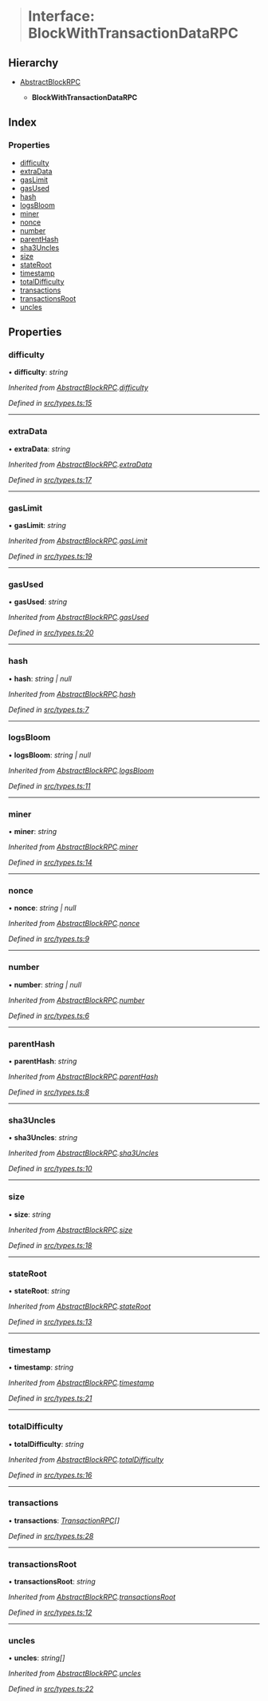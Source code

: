 > # Interface: BlockWithTransactionDataRPC

## Hierarchy

* [AbstractBlockRPC](_src_types_.abstractblockrpc.md)

  * **BlockWithTransactionDataRPC**

## Index

### Properties

* [difficulty](_src_types_.blockwithtransactiondatarpc.md#difficulty)
* [extraData](_src_types_.blockwithtransactiondatarpc.md#extradata)
* [gasLimit](_src_types_.blockwithtransactiondatarpc.md#gaslimit)
* [gasUsed](_src_types_.blockwithtransactiondatarpc.md#gasused)
* [hash](_src_types_.blockwithtransactiondatarpc.md#hash)
* [logsBloom](_src_types_.blockwithtransactiondatarpc.md#logsbloom)
* [miner](_src_types_.blockwithtransactiondatarpc.md#miner)
* [nonce](_src_types_.blockwithtransactiondatarpc.md#nonce)
* [number](_src_types_.blockwithtransactiondatarpc.md#number)
* [parentHash](_src_types_.blockwithtransactiondatarpc.md#parenthash)
* [sha3Uncles](_src_types_.blockwithtransactiondatarpc.md#sha3uncles)
* [size](_src_types_.blockwithtransactiondatarpc.md#size)
* [stateRoot](_src_types_.blockwithtransactiondatarpc.md#stateroot)
* [timestamp](_src_types_.blockwithtransactiondatarpc.md#timestamp)
* [totalDifficulty](_src_types_.blockwithtransactiondatarpc.md#totaldifficulty)
* [transactions](_src_types_.blockwithtransactiondatarpc.md#transactions)
* [transactionsRoot](_src_types_.blockwithtransactiondatarpc.md#transactionsroot)
* [uncles](_src_types_.blockwithtransactiondatarpc.md#uncles)

## Properties

###  difficulty

• **difficulty**: *string*

*Inherited from [AbstractBlockRPC](_src_types_.abstractblockrpc.md).[difficulty](_src_types_.abstractblockrpc.md#difficulty)*

*Defined in [src/types.ts:15](https://github.com/0xProject/0x-monorepo/blob/08a3bd42f/packages/web3-wrapper/src/types.ts#L15)*

___

###  extraData

• **extraData**: *string*

*Inherited from [AbstractBlockRPC](_src_types_.abstractblockrpc.md).[extraData](_src_types_.abstractblockrpc.md#extradata)*

*Defined in [src/types.ts:17](https://github.com/0xProject/0x-monorepo/blob/08a3bd42f/packages/web3-wrapper/src/types.ts#L17)*

___

###  gasLimit

• **gasLimit**: *string*

*Inherited from [AbstractBlockRPC](_src_types_.abstractblockrpc.md).[gasLimit](_src_types_.abstractblockrpc.md#gaslimit)*

*Defined in [src/types.ts:19](https://github.com/0xProject/0x-monorepo/blob/08a3bd42f/packages/web3-wrapper/src/types.ts#L19)*

___

###  gasUsed

• **gasUsed**: *string*

*Inherited from [AbstractBlockRPC](_src_types_.abstractblockrpc.md).[gasUsed](_src_types_.abstractblockrpc.md#gasused)*

*Defined in [src/types.ts:20](https://github.com/0xProject/0x-monorepo/blob/08a3bd42f/packages/web3-wrapper/src/types.ts#L20)*

___

###  hash

• **hash**: *string | null*

*Inherited from [AbstractBlockRPC](_src_types_.abstractblockrpc.md).[hash](_src_types_.abstractblockrpc.md#hash)*

*Defined in [src/types.ts:7](https://github.com/0xProject/0x-monorepo/blob/08a3bd42f/packages/web3-wrapper/src/types.ts#L7)*

___

###  logsBloom

• **logsBloom**: *string | null*

*Inherited from [AbstractBlockRPC](_src_types_.abstractblockrpc.md).[logsBloom](_src_types_.abstractblockrpc.md#logsbloom)*

*Defined in [src/types.ts:11](https://github.com/0xProject/0x-monorepo/blob/08a3bd42f/packages/web3-wrapper/src/types.ts#L11)*

___

###  miner

• **miner**: *string*

*Inherited from [AbstractBlockRPC](_src_types_.abstractblockrpc.md).[miner](_src_types_.abstractblockrpc.md#miner)*

*Defined in [src/types.ts:14](https://github.com/0xProject/0x-monorepo/blob/08a3bd42f/packages/web3-wrapper/src/types.ts#L14)*

___

###  nonce

• **nonce**: *string | null*

*Inherited from [AbstractBlockRPC](_src_types_.abstractblockrpc.md).[nonce](_src_types_.abstractblockrpc.md#nonce)*

*Defined in [src/types.ts:9](https://github.com/0xProject/0x-monorepo/blob/08a3bd42f/packages/web3-wrapper/src/types.ts#L9)*

___

###  number

• **number**: *string | null*

*Inherited from [AbstractBlockRPC](_src_types_.abstractblockrpc.md).[number](_src_types_.abstractblockrpc.md#number)*

*Defined in [src/types.ts:6](https://github.com/0xProject/0x-monorepo/blob/08a3bd42f/packages/web3-wrapper/src/types.ts#L6)*

___

###  parentHash

• **parentHash**: *string*

*Inherited from [AbstractBlockRPC](_src_types_.abstractblockrpc.md).[parentHash](_src_types_.abstractblockrpc.md#parenthash)*

*Defined in [src/types.ts:8](https://github.com/0xProject/0x-monorepo/blob/08a3bd42f/packages/web3-wrapper/src/types.ts#L8)*

___

###  sha3Uncles

• **sha3Uncles**: *string*

*Inherited from [AbstractBlockRPC](_src_types_.abstractblockrpc.md).[sha3Uncles](_src_types_.abstractblockrpc.md#sha3uncles)*

*Defined in [src/types.ts:10](https://github.com/0xProject/0x-monorepo/blob/08a3bd42f/packages/web3-wrapper/src/types.ts#L10)*

___

###  size

• **size**: *string*

*Inherited from [AbstractBlockRPC](_src_types_.abstractblockrpc.md).[size](_src_types_.abstractblockrpc.md#size)*

*Defined in [src/types.ts:18](https://github.com/0xProject/0x-monorepo/blob/08a3bd42f/packages/web3-wrapper/src/types.ts#L18)*

___

###  stateRoot

• **stateRoot**: *string*

*Inherited from [AbstractBlockRPC](_src_types_.abstractblockrpc.md).[stateRoot](_src_types_.abstractblockrpc.md#stateroot)*

*Defined in [src/types.ts:13](https://github.com/0xProject/0x-monorepo/blob/08a3bd42f/packages/web3-wrapper/src/types.ts#L13)*

___

###  timestamp

• **timestamp**: *string*

*Inherited from [AbstractBlockRPC](_src_types_.abstractblockrpc.md).[timestamp](_src_types_.abstractblockrpc.md#timestamp)*

*Defined in [src/types.ts:21](https://github.com/0xProject/0x-monorepo/blob/08a3bd42f/packages/web3-wrapper/src/types.ts#L21)*

___

###  totalDifficulty

• **totalDifficulty**: *string*

*Inherited from [AbstractBlockRPC](_src_types_.abstractblockrpc.md).[totalDifficulty](_src_types_.abstractblockrpc.md#totaldifficulty)*

*Defined in [src/types.ts:16](https://github.com/0xProject/0x-monorepo/blob/08a3bd42f/packages/web3-wrapper/src/types.ts#L16)*

___

###  transactions

• **transactions**: *[TransactionRPC](_src_types_.transactionrpc.md)[]*

*Defined in [src/types.ts:28](https://github.com/0xProject/0x-monorepo/blob/08a3bd42f/packages/web3-wrapper/src/types.ts#L28)*

___

###  transactionsRoot

• **transactionsRoot**: *string*

*Inherited from [AbstractBlockRPC](_src_types_.abstractblockrpc.md).[transactionsRoot](_src_types_.abstractblockrpc.md#transactionsroot)*

*Defined in [src/types.ts:12](https://github.com/0xProject/0x-monorepo/blob/08a3bd42f/packages/web3-wrapper/src/types.ts#L12)*

___

###  uncles

• **uncles**: *string[]*

*Inherited from [AbstractBlockRPC](_src_types_.abstractblockrpc.md).[uncles](_src_types_.abstractblockrpc.md#uncles)*

*Defined in [src/types.ts:22](https://github.com/0xProject/0x-monorepo/blob/08a3bd42f/packages/web3-wrapper/src/types.ts#L22)*
